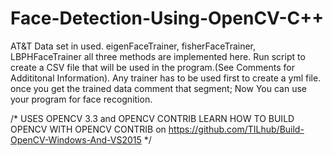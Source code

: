 # Face-Detection-Using-OpenCV-C++
AT&T Data set in used. eigenFaceTrainer, fisherFaceTrainer, LBPHFaceTrainer all three methods are implemented here.
Run script to create a CSV file that will be used in the program.(See Comments for Addititonal Information).
Any trainer has to be used first to create a yml file.
once you get the trained data comment that segment; Now You can use your program for face recognition.


/*
USES OPENCV 3.3 and OPENCV CONTRIB 
LEARN HOW TO BUILD OPENCV WITH OPENCV CONTRIB 
on
https://github.com/TILhub/Build-OpenCV-Windows-And-VS2015
*/
